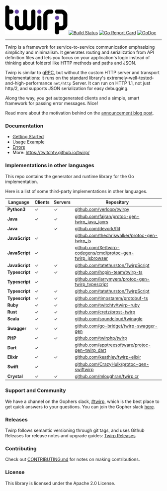 ![Twirp Logo](logo.png) [![Build Status](https://travis-ci.org/twitchtv/twirp.svg?branch=main)](https://travis-ci.org/twitchtv/twirp) [![Go Report Card](https://goreportcard.com/badge/github.com/twitchtv/twirp)](https://goreportcard.com/report/github.com/twitchtv/twirp) [![GoDoc](https://godoc.org/github.com/twitchtv/twirp?status.svg)](https://godoc.org/github.com/twitchtv/twirp)

---

Twirp is a framework for service-to-service communication emphasizing simplicity
and minimalism. It generates routing and serialization from API definition files
and lets you focus on your application's logic instead of thinking about
folderol like HTTP methods and paths and JSON.

Twirp is similar to [gRPC](http://www.grpc.io/), but without the custom
HTTP server and transport implementations: it runs on the standard library's
extremely-well-tested-and-high-performance `net/http` Server. It can run on HTTP
1.1, not just http/2, and supports JSON serialization for easy debugging.

Along the way, you get autogenerated clients and a simple, smart framework for
passing error messages. Nice!

Read more about the motivation behind on the [announcement blog post](https://blog.twitch.tv/en/2018/01/16/twirp-a-sweet-new-rpc-framework-for-go-5f2febbf35f/).

### Documentation

 * [Getting Started](https://twitchtv.github.io/twirp/docs/intro.html)
 * [Usage Example](https://twitchtv.github.io/twirp/docs/example.html)
 * [Errors](https://twitchtv.github.io/twirp/docs/errors.html)
 * More: https://twitchtv.github.io/twirp/

### Implementations in other languages

This repo contains the generator and runtime library for the Go implementation.

Here is a list of some third-party implementations in other languages.

|    Language    | Clients | Servers | Repository |
|----------------|---------|---------|------------|
| **Python3**    |    ✓    |    ✓    | [github.com/verloop/twirpy](https://github.com/verloop/twirpy)
| **Java**       |    ✓    |    ✓    | [github.com/fajran/protoc-gen-twirp_java_jaxrs](https://github.com/fajran/protoc-gen-twirp_java_jaxrs)
| **Java**       |         |    ✓    | [github.com/devork/flit](https://github.com/devork/flit)
| **JavaScript** |    ✓    |         | [github.com/thechriswalker/protoc-gen-twirp_js](https://github.com/thechriswalker/protoc-gen-twirp_js)
| **JavaScript** |    ✓    |         | [github.com/Xe/twirp-codegens/cmd/protoc-gen-twirp_jsbrowser](https://github.com/Xe/twirp-codegens)
| **JavaScript** |    ✓    |    ✓    | [github.com/tatethurston/TwirpScript](https://github.com/tatethurston/TwirpScript)
| **Typescript** |    ✓    |    ✓    | [github.com/hopin-team/twirp-ts](https://github.com/hopin-team/twirp-ts)
| **Typescript** |    ✓    |         | [github.com/larrymyers/protoc-gen-twirp_typescript](https://github.com/larrymyers/protoc-gen-twirp_typescript)
| **Typescript** |    ✓    |    ✓    | [github.com/tatethurston/TwirpScript](https://github.com/tatethurston/TwirpScript)
| **Typescript** |    ✓    |    ✓    | [github.com/timostamm/protobuf-ts](https://github.com/timostamm/protobuf-ts)
| **Ruby**       |    ✓    |    ✓    | [github.com/twitchtv/twirp-ruby](https://github.com/twitchtv/twirp-ruby)
| **Rust**       |    ✓    |    ✓    | [github.com/cretz/prost-twirp](https://github.com/cretz/prost-twirp)
| **Scala**      |    ✓    |    ✓    | [github.com/soundcloud/twinagle](https://github.com/soundcloud/twinagle)
| **Swagger**    |    ✓    |    ✓    | [github.com/go-bridget/twirp-swagger-gen](https://github.com/go-bridget/twirp-swagger-gen)
| **PHP**        |    ✓    |    ✓    | [github.com/twirphp/twirp](https://github.com/twirphp/twirp)
| **Dart**       |    ✓    |         | [github.com/apptreesoftware/protoc-gen-twirp_dart](https://github.com/apptreesoftware/protoc-gen-twirp_dart)
| **Elixir**     |    ✓    |    ✓    | [github.com/keathley/twirp-elixir](https://github.com/keathley/twirp-elixir)
| **Swift**      |    ✓    |         | [github.com/CrazyHulk/protoc-gen-swiftwirp](https://github.com/CrazyHulk/protoc-gen-swiftwirp)
| **Crystal**    |    ✓    |    ✓    | [github.com/mloughran/twirp.cr](https://github.com/mloughran/twirp.cr)


### Support and Community

We have a channel on the Gophers slack, [#twirp](https://gophers.slack.com/messages/twirp),
which is the best place to get quick answers to your questions. You can join the
Gopher slack [here](https://invite.slack.golangbridge.org/).

### Releases

Twirp follows semantic versioning through git tags, and uses Github Releases for
release notes and upgrade guides:
[Twirp Releases](https://github.com/twitchtv/twirp/releases)

### Contributing

Check out [CONTRIBUTING.md](CONTRIBUTING.md) for notes on making contributions.

### License

This library is licensed under the Apache 2.0 License.
